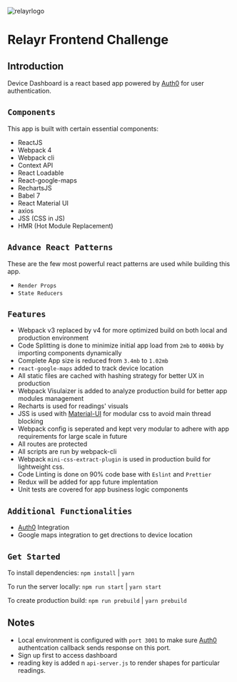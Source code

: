 ![relayrlogo](https://relayr.io/en/wp-content/uploads/sites/5/2014/03/relayr_logo_400px-1-1-1.png)

# Relayr Frontend Challenge

## Introduction

Device Dashboard is a react based app powered by [Auth0](https://auth0.com/) for user authentication.

## `Components`

This app is built with certain essential components:

 * ReactJS
 * Webpack 4 
 * Webpack cli
 * Context API
 * React Loadable
 * React-google-maps
 * RechartsJS
 * Babel 7
 * React Material UI
 * axios
 * JSS (CSS in JS)
 * HMR (Hot Module Replacement)

## `Advance React Patterns`

These are the few most powerful react patterns are used while building this app.
 * `Render Props`
 * `State Reducers`


## `Features`

 * Webpack v3 replaced by v4 for more optimized build on both local and production environment
 * Code Splitting is done to minimize initial app load from `2mb` to `400kb` by importing components dynamically
 * Complete App size is reduced from `3.4mb` to `1.02mb`
 * `react-google-maps` added to track device location
 * All static files are cached with hashing strategy for better UX in production
 * Webpack Visulaizer is added to analyze production build for better app modules management
 * Recharts is used for readings' visuals
 * JSS is used with [Material-UI](https://github.com/mui-org/material-ui) for modular css to avoid main thread blocking
 * Webpack config is seperated and kept very modular to adhere with app requirements for large scale in future
 * All routes are protected
 * All scripts are run by webpack-cli
 * Webpack `mini-css-extract-plugin` is used in production build for lightweight css.
 * Code Linting is done on 90% code base with `Eslint` and `Prettier`
 * Redux will be added for app future implentation
 * Unit tests are covered for app business logic components

## `Additional Functionalities`

 * [Auth0](https://auth0.com/) Integration
 * Google maps integration to get drections to device location

## `Get Started`

To install dependencies: ```npm install``` | ```yarn```

To run the server locally: ```npm run start``` | ```yarn start```

To create production build: ```npm run prebuild``` | ```yarn prebuild```

## Notes
* Local environment is configured with `port 3001` to make sure [Auth0](https://auth0.com/) authentcation callback sends response on this port.
* Sign up first to access dashboard
* reading key is added n `api-server.js` to render shapes for particular readings.
